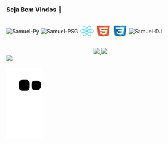 ### Seja Bem Vindos  👋
</div>
  <div style="display: inline_block"><br>
  <img align="center" alt="Samuel-Py" height="30" width="40" src=
       "https://cdn.jsdelivr.net/gh/devicons/devicon/icons/python/python-original.svg">
<img align="center" alt="Samuel-PSG"height="30"width="40"src="https://cdn.jsdelivr.net/gh/devicons/devicon/icons/postgresql/postgresql-original.svg">
  <img align="center" alt="Rafa-React" height="30" width="40" src="https://raw.githubusercontent.com/devicons/devicon/master/icons/react/react-original.svg">
  <img align="center" alt="Rafa-HTML" height="30" width="40" src="https://raw.githubusercontent.com/devicons/devicon/master/icons/html5/html5-original.svg">
  <img align="center" alt="Rafa-CSS" height="30" width="40" src="https://raw.githubusercontent.com/devicons/devicon/master/icons/css3/css3-original.svg">
  <img align="center" alt="Samuel-DJ" height="30" width="40" src="https://cdn.jsdelivr.net/gh/devicons/devicon/icons/django/django-plain.svg"
 </div>
  
  ##
  <div align="center">
  <a href="https://github.com/samuelpabl0/samuelpabl0">
  <img height="180em" src="https://github-readme-stats.vercel.app/api?username=samuelpabl0&show_icons=true&theme=dark&include_all_commits=true&count_private=true"/>
  <img height="180em" src="https://github-readme-stats.vercel.app/api/top-langs/?username=rafaballerini&layout=compact&langs_count=7&theme=dark"/>
    </div>
   
  </div>
   <a href = "mailto:samuuelpablooliveiradasilva@gmail.com"><img src="https://img.shields.io/badge/-Gmail-%23333?style=for-the-badge&logo=gmail&logoColor=white" target="_blank"></a>
  
  ![Snake animation](https://github.com/rafaballerini/rafaballerini/blob/output/github-contribution-grid-snake.svg)
   </div>
  
